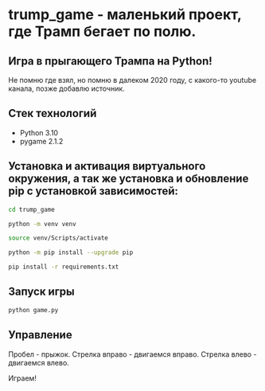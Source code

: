 # trump_game - маленький проект, где Трамп бегает по полю.

## Игра в прыгающего Трампа на Python!

Не помню где взял, но помню в далеком 2020 году, с какого-то youtube канала, позже добавлю источник.

## Стек технологий
- Python 3.10
- pygame 2.1.2


## Установка и активация виртуального окружения, а так же установка и обновление pip с установкой зависимостей:
```bash
cd trump_game
```
```bash
python -m venv venv
```
```bash
source venv/Scripts/activate
```
```bash
python -m pip install --upgrade pip
```
```bash
pip install -r requirements.txt
```

## Запуск игры

```bash
python game.py
```

## Управление

Пробел - прыжок.
Стрелка вправо - двигаемся вправо.
Стрелка влево - двигаемся влево.

Играем!
